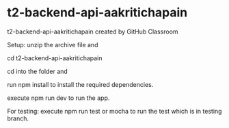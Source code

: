 # t2-backend-api-aakritichapain
t2-backend-api-aakritichapain created by GitHub Classroom


Setup: unzip the archive file and 

cd t2-backend-api-aakritichapain 

cd into the folder and

run npm install to install the required dependencies. 

execute npm run dev to run the app. 

For testing: execute npm run test or mocha to run the test which is in testing branch.

